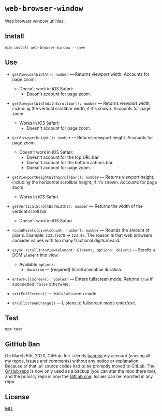 # `web-browser-window`

Web browser window utilities.

## Install

```
npm install web-browser-window --save
```

## Use

* `getViewportWidth(): number` — Returns viewport width. Accounts for page zoom.
  * Doesn't work in iOS Safari:
    * Doesn't account for page zoom.

* `getViewportWidthWithScrollbar(): number` — Returns viewport width, including the vertical scrollbar width, if it's shown. Accounts for page zoom.
  * Works in iOS Safari:
    * Doesn't account for page zoom.

* `getViewportHeight(): number` — Returns viewport height. Accounts for page zoom.
  * Doesn't work in iOS Safari:
    * Doesn't account for the top URL bar.
    * Doesn't account for the bottom actions bar.
    * Doesn't account for page zoom.

* `getViewportHeightWithScrollbar(): number` — Returns viewport height, including the horizontal scrollbar height, if it's shown. Accounts for page zoom.
  * Works in iOS Safari

* `getVerticalScrollBarWidth(): number` — Returns the width of the vertical scroll bar.
  * Doesn't work in iOS Safari

* `roundPixels(pixelsCount: number): number` — Rounds the amount of pixels. Example: `123.45678` → `123.45`. The reason is that web browsers consider values with too many fractional digits invalid.

* `async scrollIntoView(element: Element, options: object)` — Scrolls a DOM `Element` into view.
  * Available `options`:
    * `duration` — (required) Scroll animation duration.
    <!-- * `easing` — Available variants: `"easeInOutSine"`. -->

* `enterFullScreen(): boolean` — Enters fullscreen mode. Returns `true` if succeeded, `false` otherwise.

* `exitFullScreen()` — Exits fullscreen mode.

* `onFullScreenChange()` — Listens to fullscreen mode enter/exit.

## Test

```
npm test
```

## GitHub Ban

On March 9th, 2020, GitHub, Inc. silently [banned](https://medium.com/@catamphetamine/how-github-blocked-me-and-all-my-libraries-c32c61f061d3) my account (erasing all my repos, issues and comments) without any notice or explanation. Because of that, all source codes had to be promptly moved to GitLab. The [GitHub repo](https://github.com/catamphetamine/web-browser-timer) is now only used as a backup (you can star the repo there too), and the primary repo is now the [GitLab one](https://gitlab.com/catamphetamine/web-browser-timer). Issues can be reported in any repo.

## License

[MIT](LICENSE)